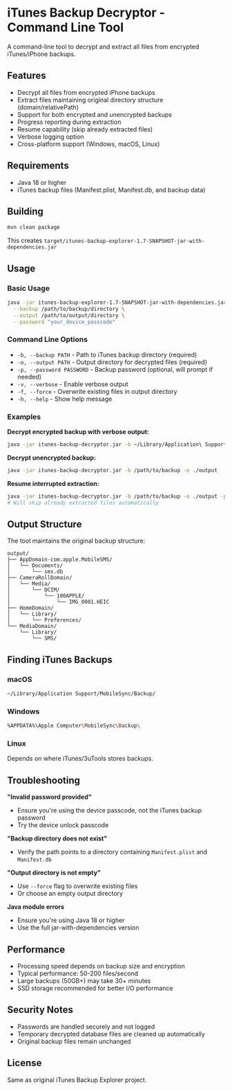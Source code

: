 # iTunes Backup Decryptor - Command Line Tool

A command-line tool to decrypt and extract all files from encrypted iTunes/iPhone backups.

## Features

- Decrypt all files from encrypted iPhone backups
- Extract files maintaining original directory structure (domain/relativePath)
- Support for both encrypted and unencrypted backups
- Progress reporting during extraction
- Resume capability (skip already extracted files)
- Verbose logging option
- Cross-platform support (Windows, macOS, Linux)

## Requirements

- Java 18 or higher
- iTunes backup files (Manifest.plist, Manifest.db, and backup data)

## Building

```bash
mvn clean package
```

This creates `target/itunes-backup-explorer-1.7-SNAPSHOT-jar-with-dependencies.jar`

## Usage

### Basic Usage

```bash
java -jar itunes-backup-explorer-1.7-SNAPSHOT-jar-with-dependencies.jar \
  --backup /path/to/backup/directory \
  --output /path/to/output/directory \
  --password "your_device_passcode"
```

### Command Line Options

- `-b, --backup PATH` - Path to iTunes backup directory (required)
- `-o, --output PATH` - Output directory for decrypted files (required)
- `-p, --password PASSWORD` - Backup password (optional, will prompt if needed)
- `-v, --verbose` - Enable verbose output
- `-f, --force` - Overwrite existing files in output directory
- `-h, --help` - Show help message

### Examples

**Decrypt encrypted backup with verbose output:**
```bash
java -jar itunes-backup-decryptor.jar -b ~/Library/Application\ Support/MobileSync/Backup/00008030-001E4C6A3A80802E -o ./extracted_backup -p "1234" -v
```

**Decrypt unencrypted backup:**
```bash
java -jar itunes-backup-decryptor.jar -b /path/to/backup -o ./output
```

**Resume interrupted extraction:**
```bash
java -jar itunes-backup-decryptor.jar -b /path/to/backup -o ./output -p "1234"
# Will skip already extracted files automatically
```

## Output Structure

The tool maintains the original backup structure:

```
output/
├── AppDomain-com.apple.MobileSMS/
│   └── Documents/
│       └── sms.db
├── CameraRollDomain/
│   └── Media/
│       └── DCIM/
│           └── 100APPLE/
│               └── IMG_0001.HEIC
├── HomeDomain/
│   └── Library/
│       └── Preferences/
└── MediaDomain/
    └── Library/
        └── SMS/
```

## Finding iTunes Backups

### macOS
```bash
~/Library/Application Support/MobileSync/Backup/
```

### Windows
```bash
%APPDATA%\Apple Computer\MobileSync\Backup\
```

### Linux
Depends on where iTunes/3uTools stores backups.

## Troubleshooting

**"Invalid password provided"**
- Ensure you're using the device passcode, not the iTunes backup password
- Try the device unlock passcode

**"Backup directory does not exist"**
- Verify the path points to a directory containing `Manifest.plist` and `Manifest.db`

**"Output directory is not empty"**
- Use `--force` flag to overwrite existing files
- Or choose an empty output directory

**Java module errors**
- Ensure you're using Java 18 or higher
- Use the full jar-with-dependencies version

## Performance

- Processing speed depends on backup size and encryption
- Typical performance: 50-200 files/second
- Large backups (50GB+) may take 30+ minutes
- SSD storage recommended for better I/O performance

## Security Notes

- Passwords are handled securely and not logged
- Temporary decrypted database files are cleaned up automatically
- Original backup files remain unchanged

## License

Same as original iTunes Backup Explorer project.
